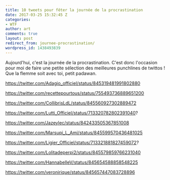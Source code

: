 ```yaml
---
title: 10 tweets pour fêter la journée de la procrastination
date: 2017-03-25 15:32:45 Z
categories:
- WTF
author: art
comments: true
layout: post
redirect_from: journee-procrastination/
wordpress_id: 1438493839
---
```


Aujourd'hui, c'est la journée de la procrastination. C'est donc l'occasion pour moi de faire une petite sélection des meilleures punchlines de twittos ! Que la flemme soit avec toi, petit padawan.
<!-- more -->

https://twitter.com/Adagio_officiel/status/845319481991802880

https://twitter.com/recettepourtous/status/755493736889651200

https://twitter.com/CollibrisLdL/status/845560927302889472

https://twitter.com/Lutti_Officiel/status/713320782802391040?

https://twitter.com/Jazeylec/status/842433505367851008

https://twitter.com/Marsupi_L_Ami/status/845599570436481025

https://twitter.com/Ligier_Officiel/status/713321881827459072?

https://twitter.com/Lolitadeperpi2/status/845579859766231040

https://twitter.com/HannabelleV/status/845654588858548225

https://twitter.com/veronirique/status/845657447083728896
